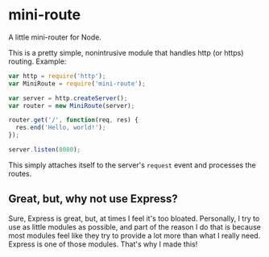 # mini-route
A little mini-router for Node.

This is a pretty simple, nonintrusive module that handles http (or https) routing.
Example:
```javascript
var http = require('http');
var MiniRoute = require('mini-route');

var server = http.createServer();
var router = new MiniRoute(server);

router.get('/', function(req, res) {
  res.end('Hello, world!');
});

server.listen(8080);
```

This simply attaches itself to the server's `request` event and processes the routes.

## Great, but, why not use Express?
Sure, Express is great, but, at times I feel it's too bloated.
Personally, I try to use as little modules as possible, and part of the reason I
do that is because most modules feel like they try to provide a lot more than what
I really need. Express is one of those modules. That's why I made this!
